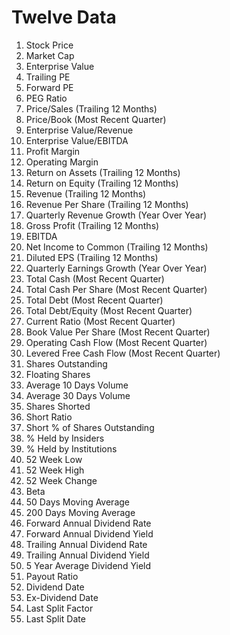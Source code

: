 # Twelve Data

1. Stock Price
2. Market Cap
3. Enterprise Value
4. Trailing PE
5. Forward PE
6. PEG Ratio
7. Price/Sales (Trailing 12 Months)
8. Price/Book (Most Recent Quarter)
9. Enterprise Value/Revenue
10. Enterprise Value/EBITDA
11. Profit Margin
12. Operating Margin
13. Return on Assets (Trailing 12 Months)
14. Return on Equity (Trailing 12 Months)
15. Revenue (Trailing 12 Months)
16. Revenue Per Share (Trailing 12 Months)
17. Quarterly Revenue Growth (Year Over Year)
18. Gross Profit (Trailing 12 Months)
19. EBITDA
20. Net Income to Common (Trailing 12 Months)
21. Diluted EPS (Trailing 12 Months)
22. Quarterly Earnings Growth (Year Over Year)
23. Total Cash (Most Recent Quarter)
24. Total Cash Per Share (Most Recent Quarter)
25. Total Debt (Most Recent Quarter)
26. Total Debt/Equity (Most Recent Quarter)
27. Current Ratio (Most Recent Quarter)
28. Book Value Per Share (Most Recent Quarter)
29. Operating Cash Flow (Most Recent Quarter)
30. Levered Free Cash Flow (Most Recent Quarter)
31. Shares Outstanding
32. Floating Shares
33. Average 10 Days Volume
34. Average 30 Days Volume
35. Shares Shorted
36. Short Ratio
37. Short % of Shares Outstanding
38. % Held by Insiders
39. % Held by Institutions
40. 52 Week Low
41. 52 Week High
42. 52 Week Change
43. Beta
44. 50 Days Moving Average
45. 200 Days Moving Average
46. Forward Annual Dividend Rate
47. Forward Annual Dividend Yield
48. Trailing Annual Dividend Rate
49. Trailing Annual Dividend Yield
50. 5 Year Average Dividend Yield
51. Payout Ratio
52. Dividend Date
53. Ex-Dividend Date
54. Last Split Factor
55. Last Split Date

# 